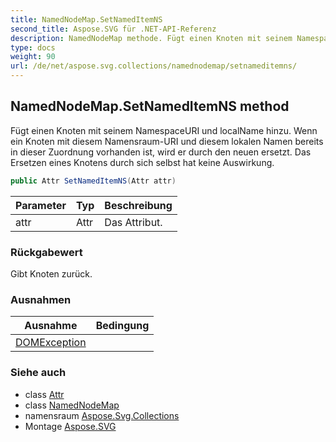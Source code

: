 ```yaml
---
title: NamedNodeMap.SetNamedItemNS
second_title: Aspose.SVG für .NET-API-Referenz
description: NamedNodeMap methode. Fügt einen Knoten mit seinem NamespaceURI und localName hinzu. Wenn ein Knoten mit diesem NamensraumURI und diesem lokalen Namen bereits in dieser Zuordnung vorhanden ist wird er durch den neuen ersetzt. Das Ersetzen eines Knotens durch sich selbst hat keine Auswirkung.
type: docs
weight: 90
url: /de/net/aspose.svg.collections/namednodemap/setnameditemns/
---
```

## NamedNodeMap.SetNamedItemNS method

Fügt einen Knoten mit seinem NamespaceURI und localName hinzu. Wenn ein Knoten mit diesem Namensraum-URI und diesem lokalen Namen bereits in dieser Zuordnung vorhanden ist, wird er durch den neuen ersetzt. Das Ersetzen eines Knotens durch sich selbst hat keine Auswirkung.

```csharp
public Attr SetNamedItemNS(Attr attr)
```

| Parameter | Typ | Beschreibung |
| --- | --- | --- |
| attr | Attr | Das Attribut. |

### Rückgabewert

Gibt Knoten zurück.

### Ausnahmen

| Ausnahme | Bedingung |
| --- | --- |
| [DOMException](../../../aspose.svg.dom/domexception/) |  |

### Siehe auch

* class [Attr](../../../aspose.svg.dom/attr/)
* class [NamedNodeMap](../)
* namensraum [Aspose.Svg.Collections](../../namednodemap/)
* Montage [Aspose.SVG](../../../)


